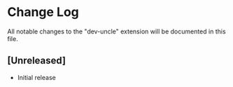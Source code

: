 # Change Log

All notable changes to the "dev-uncle" extension will be documented in this file.

## [Unreleased]

- Initial release